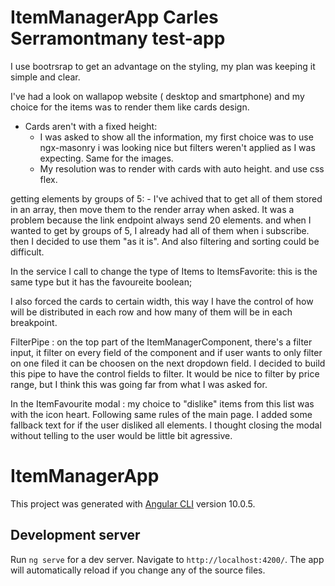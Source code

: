 # ItemManagerApp Carles Serramontmany test-app

I use bootrsrap to get an advantage on the styling, my plan was keeping it simple and clear. 

I've had a look on wallapop website ( desktop and smartphone) and my choice for the items was to render them like cards design. 
- Cards aren't with a fixed height: 
    - I was asked to show all the information, my first choice was to use ngx-masonry i was looking nice but filters weren't applied as I was expecting. Same for the images. 
    - My resolution was to render with cards with auto height. and use css flex. 

getting elements by groups of 5: 
    - I've achived that to get all of them stored in an array, then move them to the render array when asked. It was a problem because the link endpoint always send 20 elements. and when I wanted to get by groups of 5, I already had all of them when i subscribe. then I decided to use them "as it is". And also filtering and sorting could be difficult.  

In the service I  call to change the type of Items to ItemsFavorite: this is the same type but it has the favoureite boolean; 

I also forced the cards to certain width, this way I have the control of how will be distributed in each row and how many of them will be in each breakpoint. 

FilterPipe : on the top part of the ItemManagerComponent, there's a filter input, it filter on every field of the component and if user wants to only filter on one filed it can be choosen on the next dropdown field. I decided to build this pipe to have the control fields to filter. 
It would be nice to filter by price range, but I think this was going far from what I was asked for. 


In the ItemFavourite modal : my choice to "dislike" items from this list was with the icon heart. Following same rules of the main page. I added some fallback text for if the user disliked all elements. I thought closing the modal without telling to the user would be little bit agressive. 


# ItemManagerApp
This project was generated with [Angular CLI](https://github.com/angular/angular-cli) version 10.0.5.

## Development server

Run `ng serve` for a dev server. Navigate to `http://localhost:4200/`. The app will automatically reload if you change any of the source files.

